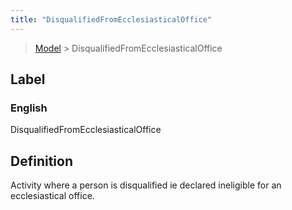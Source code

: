 ```yaml
---
title: "DisqualifiedFromEcclesiasticalOffice"
---
```


> [Model](./../) > DisqualifiedFromEcclesiasticalOffice

## Label

### English
DisqualifiedFromEcclesiasticalOffice


## Definition
Activity where a person is disqualified ie declared ineligible for an ecclesiastical office. 


    
